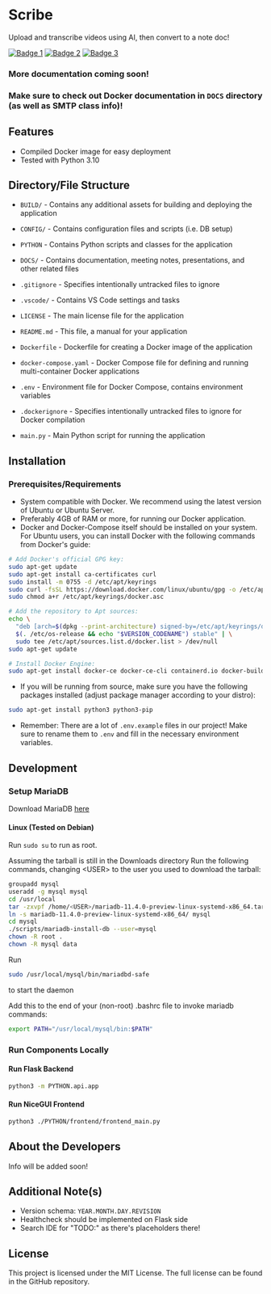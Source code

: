 <div class="row">
    <div class="column">
        <h1>Scribe</h1>
        <p>Upload and transcribe videos using AI, then convert to a note doc!</p>
        <a href="https://forthebadge.com"><img src="https://forthebadge.com/images/badges/docker-container.svg" alt="Badge 1"></a>
        <a href="https://forthebadge.com"><img src="https://forthebadge.com/images/badges/contains-tasty-spaghetti-code.svg" alt="Badge 2"></a>
        <a href="https://forthebadge.com"><img src="https://forthebadge.com/images/badges/license-mit.svg" alt="Badge 3"></a>
    </div>
</div>

### More documentation coming soon!

### Make sure to check out Docker documentation in `DOCS` directory (as well as SMTP class info)!

## Features
- Compiled Docker image for easy deployment
- Tested with Python 3.10

## Directory/File Structure
- `BUILD/` - Contains any additional assets for building and deploying the application
- `CONFIG/` - Contains configuration files and scripts (i.e. DB setup)
- `PYTHON` - Contains Python scripts and classes for the application
- `DOCS/` - Contains documentation, meeting notes, presentations, and other related files

- `.gitignore` - Specifies intentionally untracked files to ignore
- `.vscode/` - Contains VS Code settings and tasks
- `LICENSE` - The main license file for the application
- `README.md` - This file, a manual for your application

- `Dockerfile` - Dockerfile for creating a Docker image of the application
- `docker-compose.yaml` - Docker Compose file for defining and running multi-container Docker applications
- `.env` - Environment file for Docker Compose, contains environment variables
- `.dockerignore` - Specifies intentionally untracked files to ignore for Docker compilation

- `main.py` - Main Python script for running the application

## Installation
### Prerequisites/Requirements
- System compatible with Docker. We recommend using the latest version of Ubuntu or Ubuntu Server.
- Preferably 4GB of RAM or more, for running our Docker application.
- Docker and Docker-Compose itself should be installed on your system. For Ubuntu users, you can install Docker with the following commands from Docker's guide:
```bash
# Add Docker's official GPG key:
sudo apt-get update
sudo apt-get install ca-certificates curl
sudo install -m 0755 -d /etc/apt/keyrings
sudo curl -fsSL https://download.docker.com/linux/ubuntu/gpg -o /etc/apt/keyrings/docker.asc
sudo chmod a+r /etc/apt/keyrings/docker.asc

# Add the repository to Apt sources:
echo \
  "deb [arch=$(dpkg --print-architecture) signed-by=/etc/apt/keyrings/docker.asc] https://download.docker.com/linux/ubuntu \
  $(. /etc/os-release && echo "$VERSION_CODENAME") stable" | \
  sudo tee /etc/apt/sources.list.d/docker.list > /dev/null
sudo apt-get update

# Install Docker Engine:
sudo apt-get install docker-ce docker-ce-cli containerd.io docker-buildx-plugin docker-compose-plugin
```
- If you will be running from source, make sure you have the following packages installed (adjust package manager according to your distro):
```bash
sudo apt-get install python3 python3-pip
```
- Remember: There are a lot of `.env.example` files in our project! Make sure to rename them to `.env` and fill in the necessary environment variables.

## Development

### Setup MariaDB
Download MariaDB [here](https://mariadb.org/download/)

#### Linux (Tested on Debian)

Run ``sudo su`` to run as root.

Assuming the tarball is still in the Downloads directory
Run the following commands, changing \<USER\> to the user you used to download the tarball:
```sh
groupadd mysql
useradd -g mysql mysql
cd /usr/local
tar -zxvpf /home/<USER>/mariadb-11.4.0-preview-linux-systemd-x86_64.tar.gz
ln -s mariadb-11.4.0-preview-linux-systemd-x86_64/ mysql
cd mysql
./scripts/mariadb-install-db --user=mysql
chown -R root .
chown -R mysql data
```
Run 
```sh
sudo /usr/local/mysql/bin/mariadbd-safe
```
to start the daemon

Add this to the end of your (non-root) .bashrc file to invoke mariadb commands:

```sh
export PATH="/usr/local/mysql/bin:$PATH"
```

### Run Components Locally

#### Run Flask Backend
```bash
python3 -m PYTHON.api.app
```

#### Run NiceGUI Frontend
```bash
python3 ./PYTHON/frontend/frontend_main.py
```

## About the Developers
Info will be added soon!

## Additional Note(s)
- Version schema: `YEAR.MONTH.DAY.REVISION`
- Healthcheck should be implemented on Flask side
- Search IDE for "TODO:" as there's placeholders there!

## License
This project is licensed under the MIT License. The full license can be found in the GitHub repository.